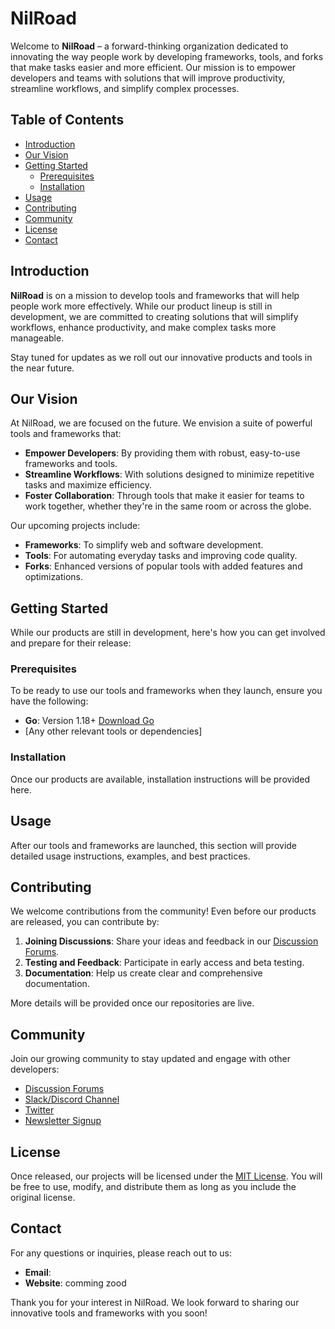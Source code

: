 # NilRoad

Welcome to **NilRoad** – a forward-thinking organization dedicated to innovating the way people work by developing frameworks, tools, and forks that make tasks easier and more efficient. Our mission is to empower developers and teams with solutions that will improve productivity, streamline workflows, and simplify complex processes.

## Table of Contents

- [Introduction](#introduction)
- [Our Vision](#our-vision)
- [Getting Started](#getting-started)
  - [Prerequisites](#prerequisites)
  - [Installation](#installation)
- [Usage](#usage)
- [Contributing](#contributing)
- [Community](#community)
- [License](#license)
- [Contact](#contact)

## Introduction

**NilRoad** is on a mission to develop tools and frameworks that will help people work more effectively. While our product lineup is still in development, we are committed to creating solutions that will simplify workflows, enhance productivity, and make complex tasks more manageable.

Stay tuned for updates as we roll out our innovative products and tools in the near future.

## Our Vision

At NilRoad, we are focused on the future. We envision a suite of powerful tools and frameworks that:

- **Empower Developers**: By providing them with robust, easy-to-use frameworks and tools.
- **Streamline Workflows**: With solutions designed to minimize repetitive tasks and maximize efficiency.
- **Foster Collaboration**: Through tools that make it easier for teams to work together, whether they're in the same room or across the globe.

Our upcoming projects include:

- **Frameworks**: To simplify web and software development.
- **Tools**: For automating everyday tasks and improving code quality.
- **Forks**: Enhanced versions of popular tools with added features and optimizations.

## Getting Started

While our products are still in development, here's how you can get involved and prepare for their release:

### Prerequisites

To be ready to use our tools and frameworks when they launch, ensure you have the following:

- **Go**: Version 1.18+ [Download Go](https://golang.org/dl/)
- [Any other relevant tools or dependencies]

### Installation

Once our products are available, installation instructions will be provided here. 

## Usage

After our tools and frameworks are launched, this section will provide detailed usage instructions, examples, and best practices.

## Contributing

We welcome contributions from the community! Even before our products are released, you can contribute by:

1. **Joining Discussions**: Share your ideas and feedback in our [Discussion Forums](#).
2. **Testing and Feedback**: Participate in early access and beta testing.
3. **Documentation**: Help us create clear and comprehensive documentation.

More details will be provided once our repositories are live.

## Community

Join our growing community to stay updated and engage with other developers:

- [Discussion Forums](#)
- [Slack/Discord Channel](#)
- [Twitter](#)
- [Newsletter Signup](#)

## License

Once released, our projects will be licensed under the [MIT License](LICENSE.md). You will be free to use, modify, and distribute them as long as you include the original license.

## Contact

For any questions or inquiries, please reach out to us:

- **Email**: 
- **Website**: comming zood

Thank you for your interest in NilRoad. We look forward to sharing our innovative tools and frameworks with you soon!

